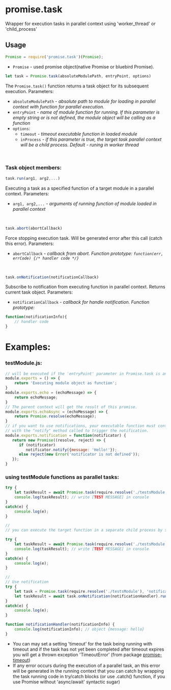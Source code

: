 # promise.task
Wrapper for execution tasks in parallel context using 'worker_thread' or 'child_process'

## Usage
```javascript
Promise = require('promise.task')(Promise);
```
* `Promise` - used promise object(native Promise or bluebird Promise).

```javascript 
let task = Promise.task(absoluteModulePath, entryPoint, options) 
```
The `Promise.task()` function returns a task object for its subsequent execution. Parameters:
* `absoluteModulePath` - *absolute path to module for loading in parallel context with function for parallel execution.*
* `entryPoint` - *name of module function for running. If this parameter is empty string or is not defined, the module object will be calling as a function*
* `options`:
    * `timeout` - *timeout executable function in loaded module*
    * `inProcess` - *if this parameter is true, the target task parallel context will be a child process. Default - runing in worker thread*

<br/>
    
### Task object members:
```javascript
task.run(arg1, arg2,...)
```
Executing a task as a specified function of a target module in a parallel context. Parameters:
* `arg1, arg2,...` - *arguments of running function of module loaded in parallel context*

<br/>  

```javascript
task.abort(abortCallback)
```
Force stopping execution task. Will be generated error after this call (catch this error). Parameters:
* `abortCallback` - *callback from abort. Function prototype: `function(err, errCode) {/* handler code */}`*

<br/>

```javascript
task.onNotification(notificationCallback)
```
Subscribe to notification from executing function in parallel context. Returns current task object. Parameters:
* `notificationCallback` - *callback for handle notification. Function prototype:*
```javascript
function(notificationInfo){
    // handler code
}
```

# Examples:

### testModule.js:
```javascript
// will be executed if the 'entryPoint' parameter in Promise.task is an empty string or is not defined
module.exports = () => { 
    return 'Executing module object as function';
}
module.exports.echo = (echoMessage) => {
    return echoMessage;
}
// The parent context will get the result of this promise.
module.exports.echoAsync = (echoMessage) => {
    return Promise.resolve(echoMessage);
}
// if you want to use notifications, your executable function must contain the first argument as notificator object 
// with the "notify" method called to trigger the notification.
module.exports.notification = function(notificator) {
   return new Promise((resolve, reject) => {
      if (notificator)
         notificator.notify({message: 'Hello!'});
      else reject(new Error('notificator is not defined'));
   });
}
```
### using testModule functions as parallel tasks:
```javascript
try {
    let taskResult = await Promise.task(require.resolve('./testsModule'), 'echo').run('[TEST MESSAGE]');
    console.log(taskResult); // write [TEST MESSAGE] in console
}
catch(e) {
    console.log(e);
}

// 
// you can execute the target function in a separate child process by setting the option 'inProcess' as true:

try {
    let taskResult = await Promise.task(require.resolve('./testsModule'), 'echoAsync', {inProcess: true}).run('[TEST MESSAGE]');
    console.log(taskResult); // write [TEST MESSAGE] in console
}
catch(e) {
    console.log(e);
}

// 
// Use notification
try {
    let task = Promise.task(require.resolve('./testsModule'), 'notification');
    let taskResult = await task.onNotification(notificationHandler).run();
}
catch(e) {
    console.log(e);
}

function notificationHandler(notificationInfo) {
    console.log(notificationInfo); // object {message: hello}
}
```
* You can may set a setting 'timeout' for the task being running with timeout and if the task has not yet been completed after timeout expires you will get a thrown exception 'TimeoutError' (from package [promise-timeout](https://github.com/building5/promise-timeout))
* If any error occurs during the execution of a parallel task, an this error will be generated in the running context that you can catch  by wrapping the task running code in try/catch blocks (or use .catch() function, if you use Promise without 'async/await' syntactic sugar)
